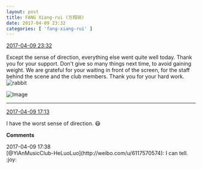 ```yaml
---
layout: post
title: FANG Xiang-rui (方翔锐)
date: 2017-04-09 23:32
categories: [ 'fang-xiang-rui' ]
---
```


<div class="weibo-info">
  <a href="http://weibo.com/6117583008/EDLjBCUug">2017-04-09 23:32</a>
</div>

Except the sense of direction, everything else went quite well today. Thank you for your support. Don't give so many things next time, to avoid gaining weight. We are grateful for your waiting in front of the screen, for the staff behind the scene and the club members. Thank you for your hard work. ![rabbit](http://img.t.sinajs.cn/t4/appstyle/expression/ext/normal/81/rabbit_org.gif)

<!-- more -->

![Image](http://wx1.sinaimg.cn/mw690/006G0KNGgy1fegujf307mj30zk0qo47m.jpg)

---

<div class="weibo-info">
  <a href="http://weibo.com/6117583008/EDIQ18cFE">2017-04-09 17:13</a>
</div>

I have the worst sense of direction. :mask:

**Comments**

<div class="weibo-info">2017-04-09 17:38</div>
[@YiAnMusicClub-HeLuoLuo](http://weibo.com/u/6117570574): I can tell. :joy:
